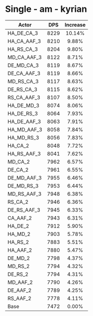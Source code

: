 # Single - am - kyrian
| Actor | DPS | Increase |
|---|:---:|:---:|
|HA_DE_CA_3|8229|10.14%|
|HA_CA_AAF_3|8210|9.88%|
|HA_RS_CA_3|8204|9.80%|
|MD_CA_AAF_3|8122|8.71%|
|DE_MD_CA_3|8119|8.67%|
|DE_CA_AAF_3|8119|8.66%|
|MD_RS_CA_3|8117|8.63%|
|DE_RS_CA_3|8115|8.62%|
|RS_CA_AAF_3|8107|8.50%|
|HA_DE_MD_3|8074|8.06%|
|HA_DE_RS_3|8064|7.93%|
|HA_DE_AAF_3|8063|7.91%|
|HA_MD_AAF_3|8058|7.84%|
|HA_MD_RS_3|8056|7.83%|
|HA_CA_2|8048|7.72%|
|HA_RS_AAF_3|8041|7.62%|
|MD_CA_2|7962|6.57%|
|DE_CA_2|7961|6.55%|
|DE_MD_AAF_3|7955|6.46%|
|DE_MD_RS_3|7953|6.44%|
|MD_RS_AAF_3|7948|6.38%|
|RS_CA_2|7946|6.36%|
|DE_RS_AAF_3|7945|6.33%|
|CA_AAF_2|7943|6.31%|
|HA_DE_2|7912|5.90%|
|HA_MD_2|7903|5.78%|
|HA_RS_2|7883|5.51%|
|HA_AAF_2|7880|5.47%|
|DE_MD_2|7798|4.37%|
|MD_RS_2|7794|4.32%|
|DE_RS_2|7794|4.31%|
|MD_AAF_2|7790|4.26%|
|DE_AAF_2|7789|4.25%|
|RS_AAF_2|7778|4.11%|
|Base|7472|0.00%|
